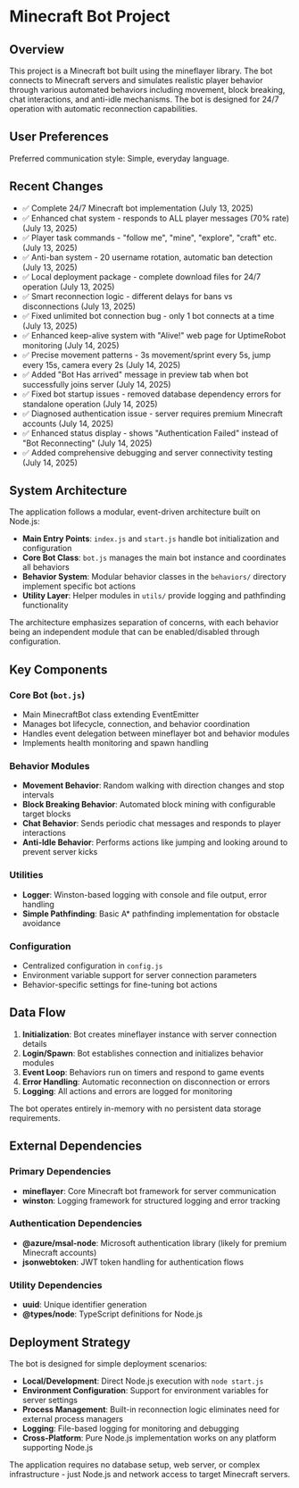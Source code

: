 # Minecraft Bot Project

## Overview

This project is a Minecraft bot built using the mineflayer library. The bot connects to Minecraft servers and simulates realistic player behavior through various automated behaviors including movement, block breaking, chat interactions, and anti-idle mechanisms. The bot is designed for 24/7 operation with automatic reconnection capabilities.

## User Preferences

Preferred communication style: Simple, everyday language.

## Recent Changes

- ✅ Complete 24/7 Minecraft bot implementation (July 13, 2025)
- ✅ Enhanced chat system - responds to ALL player messages (70% rate) (July 13, 2025)
- ✅ Player task commands - "follow me", "mine", "explore", "craft" etc. (July 13, 2025)
- ✅ Anti-ban system - 20 username rotation, automatic ban detection (July 13, 2025)
- ✅ Local deployment package - complete download files for 24/7 operation (July 13, 2025)
- ✅ Smart reconnection logic - different delays for bans vs disconnections (July 13, 2025)
- ✅ Fixed unlimited bot connection bug - only 1 bot connects at a time (July 13, 2025)
- ✅ Enhanced keep-alive system with "Alive!" web page for UptimeRobot monitoring (July 14, 2025)
- ✅ Precise movement patterns - 3s movement/sprint every 5s, jump every 15s, camera every 2s (July 14, 2025)
- ✅ Added "Bot Has arrived" message in preview tab when bot successfully joins server (July 14, 2025)
- ✅ Fixed bot startup issues - removed database dependency errors for standalone operation (July 14, 2025)
- ✅ Diagnosed authentication issue - server requires premium Minecraft accounts (July 14, 2025)
- ✅ Enhanced status display - shows "Authentication Failed" instead of "Bot Reconnecting" (July 14, 2025)
- ✅ Added comprehensive debugging and server connectivity testing (July 14, 2025)

## System Architecture

The application follows a modular, event-driven architecture built on Node.js:

- **Main Entry Points**: `index.js` and `start.js` handle bot initialization and configuration
- **Core Bot Class**: `bot.js` manages the main bot instance and coordinates all behaviors
- **Behavior System**: Modular behavior classes in the `behaviors/` directory implement specific bot actions
- **Utility Layer**: Helper modules in `utils/` provide logging and pathfinding functionality

The architecture emphasizes separation of concerns, with each behavior being an independent module that can be enabled/disabled through configuration.

## Key Components

### Core Bot (`bot.js`)
- Main MinecraftBot class extending EventEmitter
- Manages bot lifecycle, connection, and behavior coordination
- Handles event delegation between mineflayer bot and behavior modules
- Implements health monitoring and spawn handling

### Behavior Modules
- **Movement Behavior**: Random walking with direction changes and stop intervals
- **Block Breaking Behavior**: Automated block mining with configurable target blocks
- **Chat Behavior**: Sends periodic chat messages and responds to player interactions
- **Anti-Idle Behavior**: Performs actions like jumping and looking around to prevent server kicks

### Utilities
- **Logger**: Winston-based logging with console and file output, error handling
- **Simple Pathfinding**: Basic A* pathfinding implementation for obstacle avoidance

### Configuration
- Centralized configuration in `config.js`
- Environment variable support for server connection parameters
- Behavior-specific settings for fine-tuning bot actions

## Data Flow

1. **Initialization**: Bot creates mineflayer instance with server connection details
2. **Login/Spawn**: Bot establishes connection and initializes behavior modules
3. **Event Loop**: Behaviors run on timers and respond to game events
4. **Error Handling**: Automatic reconnection on disconnection or errors
5. **Logging**: All actions and errors are logged for monitoring

The bot operates entirely in-memory with no persistent data storage requirements.

## External Dependencies

### Primary Dependencies
- **mineflayer**: Core Minecraft bot framework for server communication
- **winston**: Logging framework for structured logging and error tracking

### Authentication Dependencies
- **@azure/msal-node**: Microsoft authentication library (likely for premium Minecraft accounts)
- **jsonwebtoken**: JWT token handling for authentication flows

### Utility Dependencies
- **uuid**: Unique identifier generation
- **@types/node**: TypeScript definitions for Node.js

## Deployment Strategy

The bot is designed for simple deployment scenarios:

- **Local/Development**: Direct Node.js execution with `node start.js`
- **Environment Configuration**: Support for environment variables for server settings
- **Process Management**: Built-in reconnection logic eliminates need for external process managers
- **Logging**: File-based logging for monitoring and debugging
- **Cross-Platform**: Pure Node.js implementation works on any platform supporting Node.js

The application requires no database setup, web server, or complex infrastructure - just Node.js and network access to target Minecraft servers.